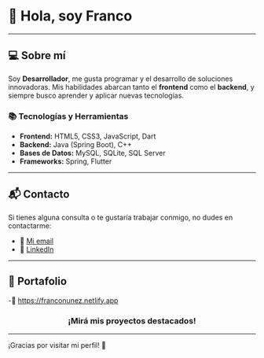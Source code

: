 # 👋 **Hola, soy Franco**
---

## 💻 Sobre mí

Soy **Desarrollador**, me gusta programar y el desarrollo de soluciones innovadoras. Mis habilidades abarcan tanto el **frontend** como el **backend**, y siempre busco aprender y aplicar nuevas tecnologías.

### 📚 **Tecnologías y Herramientas**

- **Frontend:** HTML5, CSS3, JavaScript, Dart
- **Backend:** Java (Spring Boot), C++
- **Bases de Datos:** MySQL, SQLite, SQL Server
- **Frameworks:** Spring, Flutter

---

## 📬 **Contacto**

Si tienes alguna consulta o te gustaría trabajar conmigo, no dudes en contactarme:

- 📧 [Mi email](mailto:franconunezdev@gmail.com)
- 🔗 [LinkedIn](https://www.linkedin.com/in/franco-nu%C3%B1ez-4460272b4/)

---

## 🌟 **Portafolio**
-📖 https://franconunez.netlify.app

<div align="center">
  <h3>¡Mirá mis proyectos destacados!</h3>
</div>

---

¡Gracias por visitar mi perfil! 🚀

